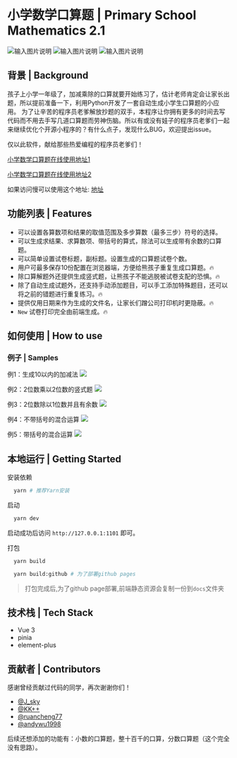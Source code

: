 
#  小学数学口算题 | Primary School Mathematics 2.1

![输入图片说明](https://img.shields.io/badge/Vue-3.2.41-blue)
![输入图片说明](https://img.shields.io/badge/license-Apache--2.0-green)
![输入图片说明](https://img.shields.io/badge/Github--PrimarySchoolMathematics-green?logo=github)

## 背景 | Background
孩子上小学一年级了，加减乘除的口算就要开始练习了，估计老师肯定会让家长出题，所以提前准备一下，利用Python开发了一套自动生成小学生口算题的小应用。
为了让辛苦的程序员老爹解放抄题的双手，本程序让你拥有更多的时间去写代码而不用去手写几道口算题而劳神伤脑。所以有或没有娃子的程序员老爹们一起来继续优化个开源小程序的？有什么点子，发现什么BUG，欢迎提出issue。

仅以此软件，献给那些热爱编程的程序员老爹们！

[小学数学口算题在线使用地址1](https://suiyan.cc/demo/psm/)

[小学数学口算题在线使用地址2](https://tsukasa521.github.io/PrimarySchoolMathematics)

如果访问慢可以使用这个地址:
[地址](https://kkplusplus.gitee.io/primaryschoolmathematics)

## 功能列表 | Features
- 可以设置各算数项和结果的取值范围及多步算数（最多三步）符号的选择。
- 可以生成求结果、求算数项、带括号的算式，除法可以生成带有余数的口算题。
- 可以简单设置试卷标题，副标题。设置生成的口算题试卷个数。
- 用户可最多保存10份配置在浏览器端，方便给熊孩子重复生成口算题。🔥
- 除口算解题外还提供生成竖式题，让熊孩子不能逃脱被试卷支配的恐惧。🔥
- 除了自动生成试题外，还支持手动添加题目，可以手工添加特殊题目，还可以将之前的错题进行重复练习。🔥
- 提供仅用日期来作为生成的文件名，让家长们蹭公司打印机时更隐蔽。🔥
- `New` 试卷打印完全由前端生成。🔥

## 如何使用 | How to use

### 例子 | Samples

例1：生成10以内的加减法
![](images/Sample01.png)

例2：2位数乘以2位数的竖式题
![](images/Sample02.png)

例3：2位数除以1位数并且有余数
![](images/Sample03.png)

例4：不带括号的混合运算
![](images/Sample04.png)

例5：带括号的混合运算
![](images/Sample05.png)

## 本地运行 | Getting Started
安装依赖

```sh
  yarn # 推荐Yarn安装
```

启动

```sh
  yarn dev
```

启动成功后访问 `http://127.0.0.1:1101` 即可。

打包

```sh
  yarn build

  yarn build:github # 为了部署github pages
```

> 打包完成后,为了github page部署,前端静态资源会复制一份到`docs`文件夹

## 技术栈 | Tech Stack
- Vue 3
- pinia
- element-plus

## 贡献者 | Contributors
感谢曾经贡献过代码的同学，再次谢谢你们！
- [@J_sky](https://github.com/bosichong)
- [@KK++](https://github.com/tsukasa521)
- [@ruancheng77](https://github.com/ruancheng77)
- [@andywu1998](https://github.com/andywu1998)

后续还想添加的功能有：小数的口算题，整十百千的口算，分数口算题（这个完全没有思路）。





